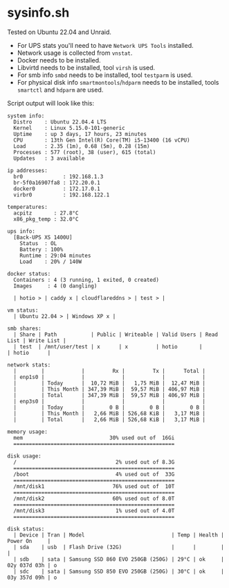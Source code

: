 # sysinfo.sh

Tested on Ubuntu 22.04 and Unraid.

- For UPS stats you'll need to have `Network UPS Tools` installed.
- Network usage is collected from `vnstat`.
- Docker needs to be installed.
- Libvirtd needs to be installed, tool `virsh` is used.
- For smb info `smbd` needs to be installed, tool `testparm` is used.
- For physical disk info `smartmontools`/`hdparm` needs to be installed, tools `smartctl` and `hdparm` are used.

Script output will look like this:

```text
system info:
  Distro    : Ubuntu 22.04.4 LTS
  Kernel    : Linux 5.15.0-101-generic
  Uptime    : up 3 days, 17 hours, 23 minutes
  CPU       : 13th Gen Intel(R) Core(TM) i5-13400 (16 vCPU)
  Load      : 2.35 (1m), 0.68 (5m), 0.28 (15m)
  Processes : 577 (root), 38 (user), 615 (total)
  Updates   : 3 available

ip addresses:
  br0             : 192.168.1.3
  br-5f0a16907fa8 : 172.20.0.1
  docker0         : 172.17.0.1
  virbr0          : 192.168.122.1

temperatures:
  acpitz       : 27.8°C
  x86_pkg_temp : 32.0°C

ups info:
  [Back-UPS XS 1400U]
    Status  : OL
    Battery : 100%
    Runtime : 29:04 minutes
    Load    : 20% / 140W

docker status:
  Containers : 4 (3 running, 1 exited, 0 created)
  Images     : 4 (0 dangling)

  | hotio > | caddy x | cloudflareddns > | test > | 

vm status:
  | Ubuntu 22.04 > | Windows XP x | 

smb shares:
  | Share | Path           | Public | Writeable | Valid Users | Read List | Write List | 
  | test  | /mnt/user/test | x      | x         | hotio       |           | hotio      | 

network stats:
  |        |            |         Rx |         Tx |      Total | 
  | enp1s0 |            |            |            |            | 
  |        | Today      |  10,72 MiB |   1,75 MiB |  12,47 MiB | 
  |        | This Month | 347,39 MiB |  59,57 MiB | 406,97 MiB | 
  |        | Total      | 347,39 MiB |  59,57 MiB | 406,97 MiB | 
  | enp3s0 |            |            |            |            | 
  |        | Today      |        0 B |        0 B |        0 B | 
  |        | This Month |   2,66 MiB | 526,68 KiB |   3,17 MiB | 
  |        | Total      |   2,66 MiB | 526,68 KiB |   3,17 MiB | 

memory usage:
  mem                            30% used out of  16Gi
  ====================================================

disk usage:
  /                                2% used out of 8.3G
  ====================================================
  /boot                            4% used out of  33G
  ====================================================
  /mnt/disk1                      76% used out of  10T
  ====================================================
  /mnt/disk2                      60% used out of 8.0T
  ====================================================
  /mnt/disk3                       1% used out of 4.0T
  ====================================================

disk status:
  | Device | Tran | Model                            | Temp | Health | Power On     | 
  | sda    | usb  | Flash Drive (32G)                |      |        |              |  
  | sdb    | sata | Samsung SSD 860 EVO 250GB (250G) | 29°C | ok     | 02y 037d 03h | o
  | sdc    | sata | Samsung SSD 850 EVO 250GB (250G) | 30°C | ok     | 03y 357d 09h | o
```
